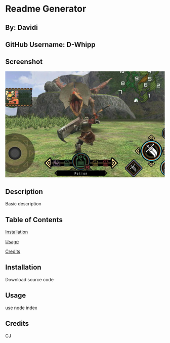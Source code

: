 
      
# Readme Generator
      

      
## By: Davidi
      

      
## GitHub Username: D-Whipp
      

      
## Screenshot
      

      
<img src="./assets/images/mhfu_kitku.jpg" alt="Project screenshot" />
      

      
## Description
      

      
Basic description
      

      
## Table of Contents
      

      
[Installation](#installation)
      
[Usage](#usage)
      
[Credits](#credits)
      

      
## Installation
      

      
Download source code
      

      
## Usage
      

      
use node index
      

      
## Credits
      

      
CJ
    